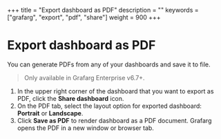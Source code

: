 +++
title = "Export dashboard as PDF"
description = ""
keywords = ["grafarg", "export", "pdf", "share"]
weight = 900
+++

# Export dashboard as PDF

You can generate PDFs from any of your dashboards and save it to file.

> Only available in Grafarg Enterprise v6.7+.

1. In the upper right corner of the dashboard that you want to export as PDF, click the **Share dashboard** icon.
1. On the PDF tab, select the layout option for exported dashboard: **Portrait** or **Landscape**.
1. Click **Save as PDF** to render dashboard as a PDF document.
   Grafarg opens the PDF in a new window or browser tab.
